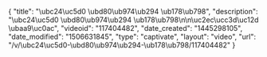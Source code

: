 {
    "title": "\ubc24\uc5d0 \ubd80\ub974\ub294 \ub178\ub798",
    "description": "\ubc24\uc5d0 \ubd80\ub974\ub294 \ub178\ub798\n\n\uc2ec\ucc3d\uc12d \ubaa9\uc0ac",
    "videoid": "117404482",
    "date_created": "1445298105",
    "date_modified": "1506631845",
    "type": "captivate",
    "layout": "video",
    "url": "\/v\/\ubc24\uc5d0-\ubd80\ub974\ub294-\ub178\ub798\/117404482"
}